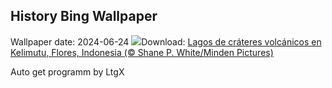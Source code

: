 ## History Bing Wallpaper
Wallpaper date: 2024-06-24
![](https://www.bing.com/th?id=OHR.FloresIsland_ES-ES8971100389_UHD.jpg&w=1000)Download: [Lagos de cráteres volcánicos en Kelimutu, Flores, Indonesia (© Shane P. White/Minden Pictures)](https://www.bing.com/th?id=OHR.FloresIsland_ES-ES8971100389_UHD.jpg)

Auto get programm by LtgX
